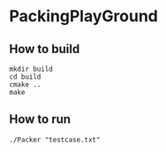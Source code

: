 # PackingPlayGround

## How to build
```
mkdir build
cd build 
cmake .. 
make
```

## How to run
```
./Packer "testcase.txt"
```
